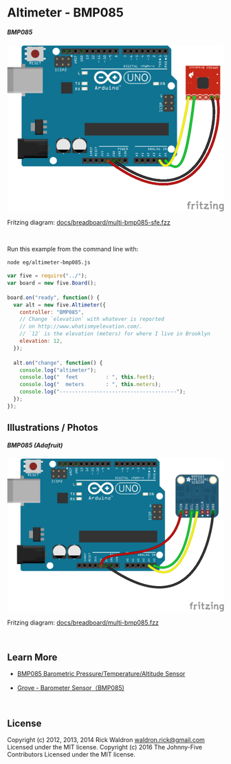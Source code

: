 <!--remove-start-->

# Altimeter - BMP085

<!--remove-end-->






##### BMP085



![docs/breadboard/multi-bmp085-sfe.png](breadboard/multi-bmp085-sfe.png)<br>

Fritzing diagram: [docs/breadboard/multi-bmp085-sfe.fzz](breadboard/multi-bmp085-sfe.fzz)

&nbsp;




Run this example from the command line with:
```bash
node eg/altimeter-bmp085.js
```


```javascript
var five = require("../");
var board = new five.Board();

board.on("ready", function() {
  var alt = new five.Altimeter({
    controller: "BMP085",
    // Change `elevation` with whatever is reported
    // on http://www.whatismyelevation.com/.
    // `12` is the elevation (meters) for where I live in Brooklyn
    elevation: 12,
  });

  alt.on("change", function() {
    console.log("altimeter");
    console.log("  feet         : ", this.feet);
    console.log("  meters       : ", this.meters);
    console.log("--------------------------------------");
  });
});

```


## Illustrations / Photos


##### BMP085 (Adafruit)



![docs/breadboard/multi-bmp085.png](breadboard/multi-bmp085.png)<br>

Fritzing diagram: [docs/breadboard/multi-bmp085.fzz](breadboard/multi-bmp085.fzz)

&nbsp;






## Learn More

- [BMP085 Barometric Pressure/Temperature/Altitude Sensor](https://www.adafruit.com/products/391)

- [Grove - Barometer Sensor（BMP085)](http://www.seeedstudio.com/depot/grove-barometer-sensor-p-1199.html)

&nbsp;

<!--remove-start-->

## License
Copyright (c) 2012, 2013, 2014 Rick Waldron <waldron.rick@gmail.com>
Licensed under the MIT license.
Copyright (c) 2016 The Johnny-Five Contributors
Licensed under the MIT license.

<!--remove-end-->
